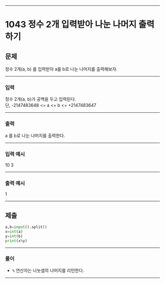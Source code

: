 
---

# 1043 정수 2개 입력받아 나눈 나머지 출력하기



## 문제

정수 2개(a, b) 를 입력받아 a를 b로 나눈 나머지를 출력해보자.


---
### 입력 

정수 2개(a, b)가 공백을 두고 입력된다.   
단, -2147483648 <= a <= b <= +2147483647

---
### 출력   

a 를 b로 나눈 나머지를 출력한다.


---
### 입력 예시

10 3

---
### 출력 예시

1

---
제출
---
```python
a,b=input().split()
x=int(a)
y=int(b)
print(x%y)
```
---
### 풀이
* `%` 연산자는 나눗셈의 나머지를 리턴한다.

---
